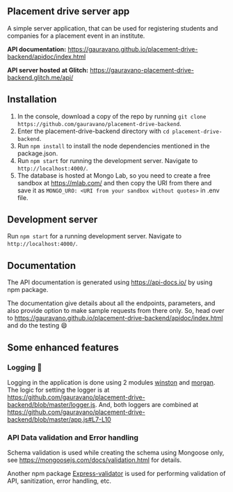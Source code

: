 ## Placement drive server app
A simple server application, that can be used for registering students and companies for a placement event in an institute.

**API documentation:** https://gauravano.github.io/placement-drive-backend/apidoc/index.html

**API server hosted at Glitch:** https://gauravano-placement-drive-backend.glitch.me/api/

## Installation

1. In the console, download a copy of the repo by running `git clone https://github.com/gauravano/placement-drive-backend`.
2. Enter the placement-drive-backend directory with `cd placement-drive-backend`.
3. Run `npm install` to install the node dependencies mentioned in the package.json.
4. Run `npm start` for running the development server. Navigate to `http://localhost:4000/`.
5. The database is hosted at Mongo Lab, so you need to create a free sandbox at https://mlab.com/ and then copy the URI from there and save it as `MONGO_URO: <URI from your sandbox without quotes>` in .env file.

## Development server

Run `npm start` for a running development server. Navigate to `http://localhost:4000/`.

## Documentation

The API documentation is generated using https://api-docs.io/ by using npm package. 

The documentation give details about all the endpoints, parameters, and also provide option to make sample requests from there only. So, head over to  https://gauravano.github.io/placement-drive-backend/apidoc/index.html and do the testing :smile:

## Some enhanced features

### Logging :memo: 

Logging in the application is done using 2 modules [winston](https://github.com/winstonjs/winston) and [morgan](https://github.com/expressjs/morgan). The logic for setting the logger is at https://github.com/gauravano/placement-drive-backend/blob/master/logger.js. And, both loggers are combined at https://github.com/gauravano/placement-drive-backend/blob/master/app.js#L7-L10 

### API Data validation and Error handling 

Schema validation is used while creating the schema using Mongoose only, see https://mongoosejs.com/docs/validation.html for details.

Another npm package [Express-validator](https://express-validator.github.io/) is used for performing validation of API, sanitization, error handling, etc.
